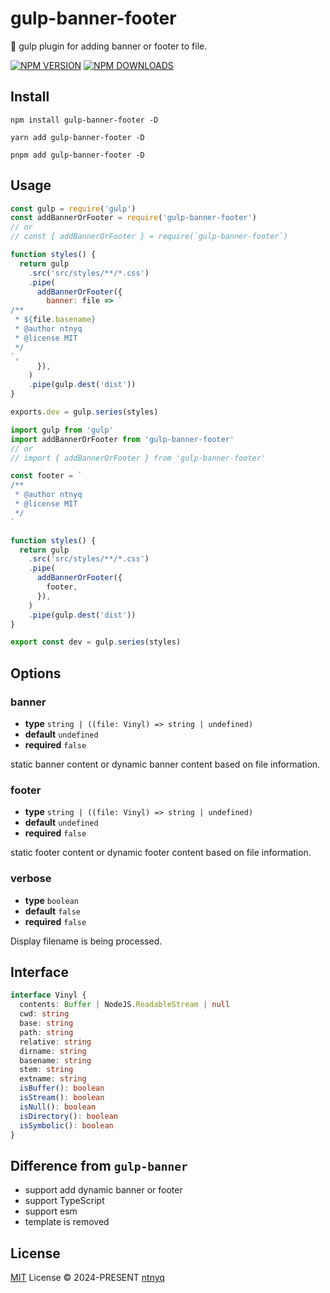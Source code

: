 # gulp-banner-footer

:beer: gulp plugin for adding banner or footer to file.

[![NPM VERSION](https://img.shields.io/npm/v/gulp-banner-footer?logo=npm)](https://www.npmjs.com/package/gulp-banner-footer)
[![NPM DOWNLOADS](https://img.shields.io/npm/dm/gulp-banner-footer?logo=npm)](https://www.npmjs.com/package/gulp-banner-footer)

## Install

```shell
npm install gulp-banner-footer -D
```

```shell
yarn add gulp-banner-footer -D
```

```shell
pnpm add gulp-banner-footer -D
```

## Usage

```js
const gulp = require('gulp')
const addBannerOrFooter = require('gulp-banner-footer')
// or
// const { addBannerOrFooter } = require(`gulp-banner-footer`)

function styles() {
  return gulp
    .src('src/styles/**/*.css')
    .pipe(
      addBannerOrFooter({
        banner: file => `
/**
 * ${file.basename}
 * @author ntnyq
 * @license MIT
 */
`,
      }),
    )
    .pipe(gulp.dest('dist'))
}

exports.dev = gulp.series(styles)
```

```ts
import gulp from 'gulp'
import addBannerOrFooter from 'gulp-banner-footer'
// or
// import { addBannerOrFooter } from 'gulp-banner-footer'

const footer = `
/**
 * @author ntnyq
 * @license MIT
 */
`

function styles() {
  return gulp
    .src('src/styles/**/*.css')
    .pipe(
      addBannerOrFooter({
        footer,
      }),
    )
    .pipe(gulp.dest('dist'))
}

export const dev = gulp.series(styles)
```

## Options

### banner

- **type** `string | ((file: Vinyl) => string | undefined)`
- **default** `undefined`
- **required** `false`

static banner content or dynamic banner content based on file information.

### footer

- **type** `string | ((file: Vinyl) => string | undefined)`
- **default** `undefined`
- **required** `false`

static footer content or dynamic footer content based on file information.

### verbose

- **type** `boolean`
- **default** `false`
- **required** `false`

Display filename is being processed.

## Interface

```ts
interface Vinyl {
  contents: Buffer | NodeJS.ReadableStream | null
  cwd: string
  base: string
  path: string
  relative: string
  dirname: string
  basename: string
  stem: string
  extname: string
  isBuffer(): boolean
  isStream(): boolean
  isNull(): boolean
  isDirectory(): boolean
  isSymbolic(): boolean
}
```

## Difference from `gulp-banner`

- support add dynamic banner or footer
- support TypeScript
- support esm
- template is removed

## License

[MIT](./LICENSE) License © 2024-PRESENT [ntnyq](https://github.com/ntnyq)
